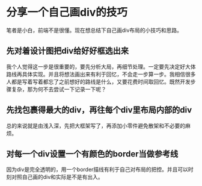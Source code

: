# 分享一个自己画div的技巧

笔者是小白，前端不是很懂。现在想总结下自己画div布局的小技巧和思路。

## 先对着设计图把div给好好框选出来

我个人觉得这一步是很重要的，要先分析大局，再细节处理。一定要先决定好大体路线再具体实现。并且将想法画出来有利于回忆，不会走一步算一步。我相信很多人都是写着写着都忘了之前想好的路线是什么，又要花费时间取回忆。既然开发步骤复杂，那为何不去尝试一下记录一下呢？

## 先找包裹得最大的div，再往每个div里布局内部的div

总的来说就是由浅入深，先把大框架写了，再添加小零件避免散架和不必要的麻烦。

## 对每一个div设置一个有颜色的border当做参考线

因为div是完全透明的，用一个border描线有利于自己对布局的把控。并且可以时刻对照自己画的div和实际是不是有出入。